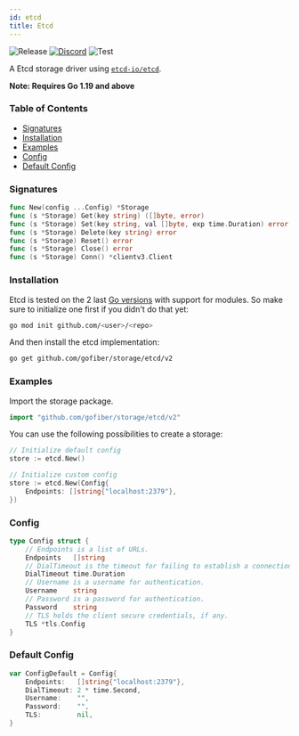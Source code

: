 ```yaml
---
id: etcd
title: Etcd
---
```


![Release](https://img.shields.io/github/v/tag/gofiber/storage?filter=etcd*)
[![Discord](https://img.shields.io/discord/704680098577514527?style=flat&label=%F0%9F%92%AC%20discord&color=00ACD7)](https://gofiber.io/discord)
![Test](https://img.shields.io/github/actions/workflow/status/gofiber/storage/test-etcd.yml?label=Tests)

A Etcd storage driver using [`etcd-io/etcd`](https://github.com/etcd-io/etcd).

**Note: Requires Go 1.19 and above**

### Table of Contents
- [Signatures](#signatures)
- [Installation](#installation)
- [Examples](#examples)
- [Config](#config)
- [Default Config](#default-config)

### Signatures
```go
func New(config ...Config) *Storage
func (s *Storage) Get(key string) ([]byte, error)
func (s *Storage) Set(key string, val []byte, exp time.Duration) error
func (s *Storage) Delete(key string) error
func (s *Storage) Reset() error
func (s *Storage) Close() error
func (s *Storage) Conn() *clientv3.Client
```

### Installation
Etcd is tested on the 2 last [Go versions](https://golang.org/dl/) with support for modules. So make sure to initialize one first if you didn't do that yet:
```bash
go mod init github.com/<user>/<repo>
```
And then install the etcd implementation:
```bash
go get github.com/gofiber/storage/etcd/v2
```

### Examples
Import the storage package.
```go
import "github.com/gofiber/storage/etcd/v2"
```

You can use the following possibilities to create a storage:
```go
// Initialize default config
store := etcd.New()

// Initialize custom config
store := etcd.New(Config{
    Endpoints: []string{"localhost:2379"},
})

```

### Config
```go
type Config struct {
    // Endpoints is a list of URLs.
    Endpoints   []string
    // DialTimeout is the timeout for failing to establish a connection.
    DialTimeout time.Duration
    // Username is a username for authentication.
    Username    string
    // Password is a password for authentication.
    Password    string
	// TLS holds the client secure credentials, if any.
	TLS *tls.Config
}
```

### Default Config
```go
var ConfigDefault = Config{
    Endpoints:   []string{"localhost:2379"},
    DialTimeout: 2 * time.Second,
    Username:    "",
    Password:    "",
    TLS:         nil,
}
```
